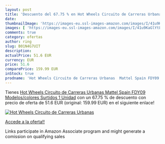 ```yaml
---
layout: post
title: 'Descuento del 67.75 % en Hot Wheels Circuito de Carreras Urbanas '
date: 
thumbnailImage: 'https://images-eu.ssl-images-amazon.com/images/I/41u9KaGlYtL._SL200_.jpg'
images: [ 'https://images-eu.ssl-images-amazon.com/images/I/41u9KaGlYtL._SL200_.jpg' ]
comments: true
category: ofertas
author: ring
slug: B01N4G7UIT
description:
actualPrice: 51.6 EUR
currency: EUR
price: 51.6
comparePrice: 159.99 EUR
inStock: true
prodname: 'Hot Wheels Circuito de Carreras Urbanas  Mattel Spain FDY09    Modelos/colores Surtidos  1 Unidad'
---
```


Tienes [Hot Wheels Circuito de Carreras Urbanas  Mattel Spain FDY09    Modelos/colores Surtidos  1 Unidad](https://www.amazon.es/dp/B01N4G7UIT/?tag=tolees-21) con un 67.75 % de descuento con precio de oferta de 51.6 EUR (original: 159.99 EUR) en el siguiente enlace!

[![Hot Wheels Circuito de Carreras Urbanas ](https://images-eu.ssl-images-amazon.com/images/I/41u9KaGlYtL._SL200_.jpg)](https://www.amazon.es/dp/B01N4G7UIT/?tag=tolees-21)

[Accede a la oferta!!](https://www.amazon.es/dp/B01N4G7UIT/?tag=tolees-21)

Links participate in Amazon Associate program and might generate a comission on qualifying sales


